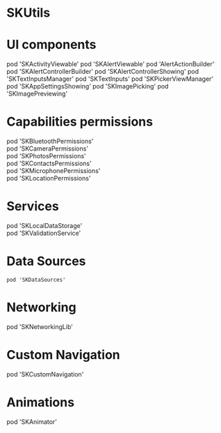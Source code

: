 # SKUtils  

# UI components  

  pod 'SKActivityViewable'
  pod 'SKAlertViewable'
  pod 'AlertActionBuilder'
  pod 'SKAlertControllerBuilder'
  pod 'SKAlertControllerShowing'
  pod 'SKTextInputsManager'
  pod 'SKTextInputs'
  pod 'SKPickerViewManager'
  pod 'SKAppSettingsShowing'
  pod 'SKImagePicking'
  pod 'SKImagePreviewing'

# Capabilities permissions  
 
  pod 'SKBluetoothPermissions'  
  pod 'SKCameraPermissions'  
  pod 'SKPhotosPermissions'  
  pod 'SKContactsPermissions'  
  pod 'SKMicrophonePermissions'  
  pod 'SKLocationPermissions'  

# Services  

  pod 'SKLocalDataStorage'  
  pod 'SKValidationService'  

# Data Sources  

    pod 'SKDataSources'  

# Networking  

pod 'SKNetworkingLib'  

# Custom Navigation

  pod 'SKCustomNavigation'  

# Animations  

  pod 'SKAnimator'  
